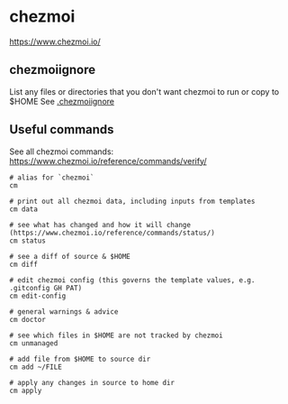 # chezmoi

<https://www.chezmoi.io/>

## chezmoiignore

List any files or directories that you don't want chezmoi to run or copy to $HOME
See [.chezmoiignore](/.chezmoiignore)

## Useful commands

See all chezmoi commands: <https://www.chezmoi.io/reference/commands/verify/>

```shell
# alias for `chezmoi`
cm

# print out all chezmoi data, including inputs from templates
cm data

# see what has changed and how it will change (https://www.chezmoi.io/reference/commands/status/)
cm status

# see a diff of source & $HOME
cm diff

# edit chezmoi config (this governs the template values, e.g. .gitconfig GH PAT)
cm edit-config

# general warnings & advice
cm doctor

# see which files in $HOME are not tracked by chezmoi
cm unmanaged

# add file from $HOME to source dir
cm add ~/FILE

# apply any changes in source to home dir
cm apply
```
